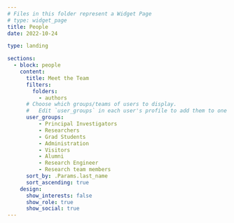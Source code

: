 ```yaml
---
# Files in this folder represent a Widget Page
# type: widget_page
title: People
date: 2022-10-24

type: landing

sections:
  - block: people
    content:
      title: Meet the Team
      filters:
        folders:
          - authors
      # Choose which groups/teams of users to display.
      #   Edit `user_groups` in each user's profile to add them to one or more of these groups.
      user_groups:
          - Principal Investigators
          - Researchers
          - Grad Students
          - Administration
          - Visitors
          - Alumni
          - Research Engineer
          - Research team members
      sort_by: .Params.last_name
      sort_ascending: true
    design:
      show_interests: false
      show_role: true
      show_social: true
---
```

